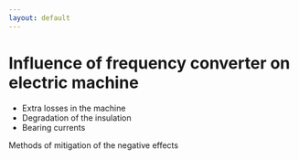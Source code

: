```yaml
---
layout: default
---
```


# Influence of frequency converter on electric machine

* Extra losses in the machine
* Degradation of the insulation
* Bearing currents

Methods of mitigation of the negative effects
